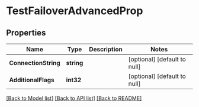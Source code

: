 # TestFailoverAdvancedProp

## Properties
Name | Type | Description | Notes
------------ | ------------- | ------------- | -------------
**ConnectionString** | **string** |  | [optional] [default to null]
**AdditionalFlags** | **int32** |  | [optional] [default to null]

[[Back to Model list]](../README.md#documentation-for-models) [[Back to API list]](../README.md#documentation-for-api-endpoints) [[Back to README]](../README.md)

